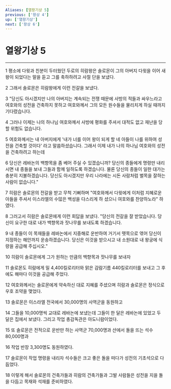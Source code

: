 ```yaml
---
Aliases: [열왕기상 5]
previous: ['왕상 4']
up: ['열왕기상']
next: ['왕상 6']
---
```

# 열왕기상 5

***


1 평소에 다윗과 친분이 두터웠던 두로의 히람왕은 솔로몬이 그의 아버지 다윗을 이어 새 왕이 되었다는 말을 듣고 그를 축하하려고 사절 단을 보냈다. 

2 그래서 솔로몬은 히람왕에게 이런 전갈을 보냈다. 

3 "당신도 아시겠지만 나의 아버지는 계속되는 전쟁 때문에 사방의 적들과 싸우느라고 여호와의 성전을 건축하지 못하고 여호와께서 그의 모든 원수들을 물리치게 하실 때까지 기다렸습니다. 

4 그러나 이제는 나의 하나님 여호와께서 사방에 평화를 주셔서 대적도 없고 재난을 당할 위험도 없습니다. 

5 여호와께서는 내 아버지에게 '내가 너를 이어 왕이 되게 할 네 아들이 나를 위하여 성전을 건축할 것이다' 라고 말씀하셨습니다. 그래서 이제 내가 나의 하나님 여호와의 성전을 건축하려고 하는데 

6 당신은 레바논의 백향목을 좀 베어 주실 수 있겠습니까? 당신의 종들에게 명령만 내리시면 내 종들을 보내 그들과 함께 일하도록 하겠습니다. 물론 당신의 종들이 일한 대가는 충분히 지불하겠습니다. 당신도 아시겠지만 우리 나라에는 시돈 사람처럼 벌목을 잘하는 사람이 없습니다." 

7 히람은 솔로몬의 전갈을 받고 무척 기뻐하며 "여호와께서 다윗에게 이처럼 지혜로운 아들을 주셔서 이스라엘의 수많은 백성을 다스리게 하 셨으니 여호와를 찬양하노라" 하였다. 

8 그러고서 히람은 솔로몬에게 이런 회답을 보냈다. "당신의 전갈을 잘 받았습니다. 당신이 요구한 대로 내가 백향목과 잣나무를 보내도록 하겠습니다. 

9 내 종들이 이 목재들을 레바논에서 지중해로 운반하여 거기서 뗏목으로 엮어 당신이 지정하는 해안까지 운송하겠습니다. 당신은 이것을 받으시고 내 소원대로 내 왕궁에 식량을 공급해 주십시오." 

10 히람이 솔로몬에게 그가 원하는 만큼의 백향목과 잣나무를 보내자 

11 솔로몬도 히람에게 밀 4,400킬로리터와 맑은 감람기름 440킬로리터를 보내고 그 후에도 해마다 이것을 공급해 주었다. 

12 여호와께서는 솔로몬에게 약속하신 대로 지혜를 주셨으며 히람과 솔로몬은 정식으로 우호 조약을 맺었다. 

13 솔로몬은 이스라엘 전국에서 30,000명의 사역군을 동원하고 

14 그들을 10,000명씩 교대로 레바논에 보냈는데 그들이 한 달은 레바논에 있었고 두 달은 집에서 보냈다. 그리고 작업 총감독관은 아도니람이었다. 

15 또 솔로몬은 전적으로 운반만 하는 사역군 70,000명과 산에서 돌을 뜨는 석수 80,000명과 

16 작업 반장 3,300명도 동원하였다. 

17 솔로몬이 작업 명령을 내리자 석수들은 크고 좋은 돌을 떠다가 성전의 기초석으로 다듬었다. 

18 이렇게 해서 솔로몬의 건축가들과 히람의 건축가들과 그발 사람들은 성전을 지을 돌을 다듬고 목재와 석재를 준비하였다.
